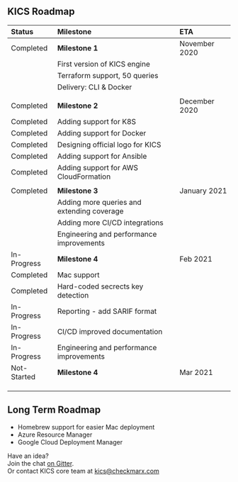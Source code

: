 ## KICS Roadmap

| Status | Milestone | ETA |
| :--- | :--- | :--- |
| Completed | **Milestone 1** | November 2020 |
|  | First version of KICS engine |  |
|  | Terraform support, 50 queries |  |
|  | Delivery: CLI & Docker |  |
| | | |
| Completed | **Milestone 2** | December 2020 |
| Completed | Adding support for K8S |  |
| Completed | Adding support for Docker |  |
| Completed | Designing official logo for KICS |  |
| Completed | Adding support for Ansible |  |
| Completed | Adding support for AWS CloudFormation |  |
| | | |
| Completed | **Milestone 3** | January 2021 |
|  | Adding more queries and extending coverage |  |
|  | Adding more CI/CD integrations |  |
| | Engineering and performance improvements |  |
| In-Progress | **Milestone 4** | Feb 2021 |
| Completed | Mac support |  |
| Completed | Hard-coded secrects key detection |  |
| In-Progress | Reporting - add SARIF format |  |
| In-Progress | CI/CD improved documentation |  |
|In-Progress | Engineering and performance improvements |  |
| Not-Started | **Milestone 4** | Mar 2021 |
|  |  |  |
|  | |  |
| |  |  |


## Long Term Roadmap
* Homebrew support for easier Mac deployment
* Azure Resource Manager
* Google Cloud Deployment Manager

Have an idea?  
Join the chat [on Gitter](https://gitter.im/kics-io/community).  
Or contact KICS core team at [kics@checkmarx.com](mailto:kics@checkmarx.com)
